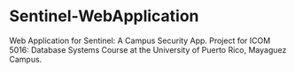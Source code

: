 Sentinel-WebApplication
=======================

Web Application for Sentinel: A Campus Security App. Project for ICOM 5016: Database Systems Course at the University of Puerto Rico, Mayaguez Campus.
